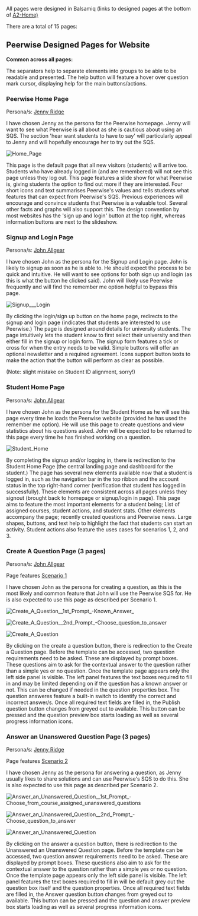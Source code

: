 All pages were designed in Balsamiq (links to designed pages at the bottom of [A2-Home)](https://gitlab.ecs.vuw.ac.nz/andrewelli/swen-303/-/wikis/Assignment-2-Home)

There are a total of 15 pages:

## Peerwise Designed Pages for Website

**Common across all pages:**

The separators help to separate elements into groups to be able to be readable and presented. The help button will feature a hover over question mark cursor, displaying help for the main buttons/actions.

### Peerwise Home Page

Persona/s: [Jenny Ridge](https://gitlab.ecs.vuw.ac.nz/andrewelli/swen-303/-/wikis/Personas/Jenny-Ridge)

I have chosen Jenny as the persona for the Peerwise homepage. Jenny will want to see what Peerwise is all about as she is cautious about using an SQS. The section 'hear want students to have to say' will particularly appeal to Jenny and will hopefully encourage her to try out the SQS.

![Home_Page](uploads/495900d0b4fb0eb308e8b22091e70ee2/Home_Page.png)

This page is the default page that all new visitors (students) will arrive too. Students who have already logged in (and are remembered) will not see this page unless they log out. This page features a slide show for what Peerwise is, giving students the option to find out more if they are interested. Four short icons and text summarises Peerwise's values and tells students what features that can expect from Peerwise's SQS. Previous experiences will encourage and convince students that Peerwise is a valuable tool. Several other facts and graphs will also support this. The design convention by most websites has the 'sign up and login' button at the top right, whereas information buttons are next to the slideshow.

### Signup and Login Page

Persona/s: [John Allgear](https://gitlab.ecs.vuw.ac.nz/andrewelli/swen-303/-/wikis/Personas/John-Allgear)

I have chosen John as the persona for the Signup and Login page. John is likely to signup as soon as he is able to. He should expect the process to be quick and intuitive. He will want to see options for both sign up and login (as this is what the button he clicked said). John will likely use Peerwise frequently and will find the remember me option helpful to bypass this page.

![Signup___Login](uploads/937b1090b8b29638d35201a7b151ea15/Signup___Login.png) 

By clicking the login/sign up button on the home page, redirects to the signup and login page (indicates that students are interested to use Peerwise.) The page is designed around details for university students. The page intuitively lets the student know to first select their university and then either fill in the signup or login form. The signup form features a tick or cross for when the entry needs to be valid. Simple buttons will offer an optional newsletter and a required agreement. Icons support button texts to make the action that the button will perform as clear as possible. 

(Note: slight mistake on Student ID alignment, sorry!)    

### Student Home Page

Persona/s: [John Allgear](https://gitlab.ecs.vuw.ac.nz/andrewelli/swen-303/-/wikis/Personas/John-Allgear)

I have chosen John as the persona for the Student Home as he will see this page every time he loads the Peerwise website (provided he has used the remember me option). He will use this page to create questions and view statistics about his questions asked. John will be expected to be returned to this page every time he has finished working on a question. 

![Student_Home](uploads/4752a8cc60f60ce72ca00ec33dae4bf2/Student_Home.png)

By completing the signup and/or logging in, there is redirection to the Student Home Page (the central landing page and dashboard for the student.) The page has several new elements available now that a student is logged in, such as the navigation bar in the top ribbon and the account status in the top right-hand corner (verification that student has logged in successfully). These elements are consistent across all pages unless they signout (brought back to homepage or signup/login in page). This page aims to feature the most important elements for a student being; List of assigned courses, student actions, and student stats. Other elements accompany the page; recently created questions and Peerwise news. Large shapes, buttons, and text help to highlight the fact that students can start an activity. Student actions also feature the uses cases for scenarios 1, 2, and 3. 

### Create A Question Page (3 pages)

Persona/s: [John Allgear](https://gitlab.ecs.vuw.ac.nz/andrewelli/swen-303/-/wikis/Personas/John-Allgear)

Page features [Scenario 1](https://gitlab.ecs.vuw.ac.nz/andrewelli/swen-303/-/wikis/Scenarios/Scenario-1)

I have chosen John as the persona for creating a question, as this is the most likely and common feature that John will use the Peerwise SQS for. He is also expected to use this page as described per Scenario 1.

![Create_A_Question__1st_Prompt_-Known_Answer_](uploads/b9b91dc1979752307f07d123f1c09d50/Create_A_Question__1st_Prompt_-Known_Answer_.png)

![Create_A_Question__2nd_Prompt_-_Choose_question_to_answer_](uploads/b80a43e213658d28265ad8803e5c1e18/Create_A_Question__2nd_Prompt_-_Choose_question_to_answer_.png)

![Create_A_Question](uploads/12bf5a2aff1b4a1b4ef9b6e7cde7e635/Create_A_Question.png)

By clicking on the create a question button, there is redirection to the Create a Question page. Before the template can be accessed, two question requirements need to be asked. These are displayed by prompt boxes. These questions aim to ask for the contextual answer to the question rather than a simple yes or no question. Once the template page appears only the left side panel is visible. The left panel features the text boxes required to fill in and may be limited depending on if the question has a known answer or not. This can be changed if needed in the question properties box. The question answeres feature a built-in switch to identify the correct and incorrect answer/s. Once all required text fields are filled in, the Publish question button changes from greyed out to available. This button can be pressed and the question preview box starts loading as well as several progress information icons. 

### Answer an Unanswered Question Page (3 pages)

Persona/s: [Jenny Ridge](https://gitlab.ecs.vuw.ac.nz/andrewelli/swen-303/-/wikis/Personas/Jenny-Ridge)

Page features [Scenario 2](https://gitlab.ecs.vuw.ac.nz/andrewelli/swen-303/-/wikis/Scenarios/Scenario-2)

I have chosen Jenny as the persona for answering a question, as Jenny usually likes to share solutions and can use Peerwise's SQS to do this. She is also expected to use this page as described per Scenario 2.

![Answer_an_Unanswered_Question__1st_Prompt_-_Choose_from_course_assigned_unanswered_questions_](uploads/ae8691afc076b363160cadbc464b49c5/Answer_an_Unanswered_Question__1st_Prompt_-_Choose_from_course_assigned_unanswered_questions_.png)

![Answer_an_Unanswered_Question__2nd_Prompt_-_Choose_question_to_answer_](uploads/2f1a0c3a1b98a7727082ba23f42df612/Answer_an_Unanswered_Question__2nd_Prompt_-_Choose_question_to_answer_.png)

![Answer_an_Unanswered_Question](uploads/5e892a0689fb84ac5fd4988a24a815a1/Answer_an_Unanswered_Question.png)

By clicking on the answer a question button, there is redirection to the Unanswered an Unanswered Question page. Before the template can be accessed, two question answer requirements need to be asked. These are displayed by prompt boxes. These questions also aim to ask for the contextual answer to the question rather than a simple yes or no question. Once the template page appears only the left side panel is visible. The left panel features the text boxes required to fill in will be default grey out the question box itself and the question properties. Once all required text fields are filled in, the Answer question button changes from greyed out to available. This button can be pressed and the question and answer preview box starts loading as well as several progress information icons. 
